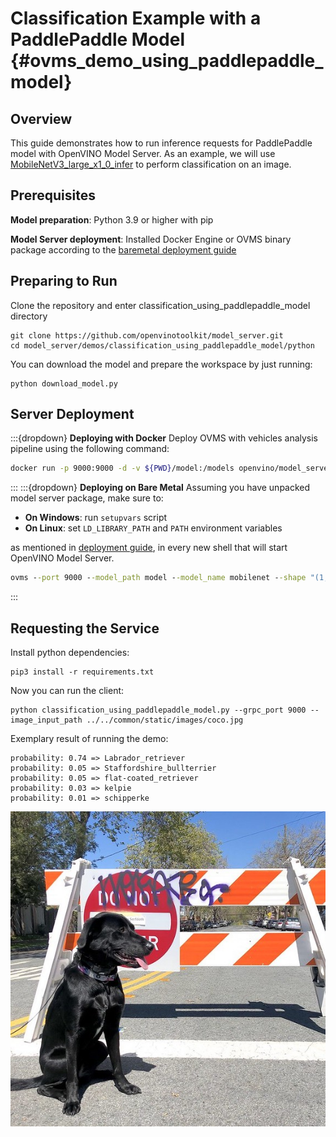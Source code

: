 # Classification Example with a PaddlePaddle Model {#ovms_demo_using_paddlepaddle_model}

## Overview

This guide demonstrates how to run inference requests for PaddlePaddle model with OpenVINO Model Server.
As an example, we will use [MobileNetV3_large_x1_0_infer](https://paddle-imagenet-models-name.bj.bcebos.com/dygraph/inference/MobileNetV3_large_x1_0_infer.tar) to perform classification on an image.

## Prerequisites

**Model preparation**: Python 3.9 or higher with pip 

**Model Server deployment**: Installed Docker Engine or OVMS binary package according to the [baremetal deployment guide](../../../docs/deploying_server_baremetal.md)

## Preparing to Run

Clone the repository and enter classification_using_paddlepaddle_model directory

```console
git clone https://github.com/openvinotoolkit/model_server.git
cd model_server/demos/classification_using_paddlepaddle_model/python
```

You can download the model and prepare the workspace by just running:

```console
python download_model.py
```

## Server Deployment
:::{dropdown} **Deploying with Docker**
Deploy OVMS with vehicles analysis pipeline using the following command:

```bash
docker run -p 9000:9000 -d -v ${PWD}/model:/models openvino/model_server --port 9000 --model_path /models --model_name mobilenet --shape "(1,3,-1,-1)"
```
:::
:::{dropdown} **Deploying on Bare Metal**
Assuming you have unpacked model server package, make sure to:

- **On Windows**: run `setupvars` script
- **On Linux**: set `LD_LIBRARY_PATH` and `PATH` environment variables

as mentioned in [deployment guide](../../../docs/deploying_server_baremetal.md), in every new shell that will start OpenVINO Model Server.
```bat
ovms --port 9000 --model_path model --model_name mobilenet --shape "(1,3,-1,-1)"
```
:::
## Requesting the Service

Install python dependencies:
```console
pip3 install -r requirements.txt
``` 

Now you can run the client:
```console
python classification_using_paddlepaddle_model.py --grpc_port 9000 --image_input_path ../../common/static/images/coco.jpg
```
Exemplary result of running the demo:

```console
probability: 0.74 => Labrador_retriever
probability: 0.05 => Staffordshire_bullterrier
probability: 0.05 => flat-coated_retriever
probability: 0.03 => kelpie
probability: 0.01 => schipperke
```

![Coco](../../common/static/images/coco.jpg)